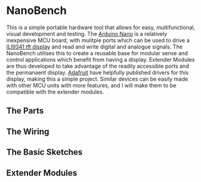 # NanoBench

This is a simple portable hardware tool that allows for easy, multifunctional, visual development and testing.  The [Arduino Nano](https://www.arduino.cc/en/pmwiki.php?n=Main/ArduinoBoardNano) is a relatively inexpensive MCU board, with mulitple ports which can be used to drive a [ILI9341 tft display](https://cdn-shop.adafruit.com/datasheets/ILI9341.pdf) and read and write digital and analogue signals.  The NanoBench utilises this to create a reusable base for modular sense and control applications which benefit from having a display.  Extender Modules are thus developed to take advantage of the readily accessible ports and the permanaent display. [Adafruit](https://www.adafruit.com/) have helpfully published drivers for this display, making this a simple project.  Similar devices can be easily made with other MCU units with more features, and I will make them to be compatible with the extender modules.   


## The Parts

## The Wiring

## The Basic Sketches

## Extender Modules
